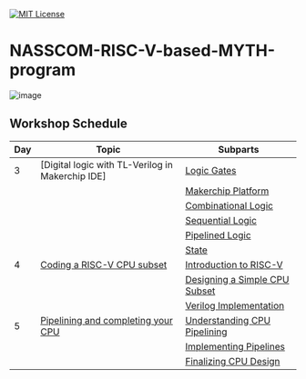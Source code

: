 [![MIT License](https://img.shields.io/badge/License-MIT-green.svg)](https://choosealicense.com/licenses/mit/)

# NASSCOM-RISC-V-based-MYTH-program


![image](https://github.com/user-attachments/assets/42b767e9-1c74-48ed-a57a-872861d16ed9)


## Workshop Schedule



| Day | Topic                                    | Subparts                              |
| --- | ---------------------------------------- | ------------------------------------- |
| 3   | [Digital logic with TL-Verilog in Makerchip IDE] | [Logic Gates](https://github.com/AnoushkaTripathi/NASSCOM-RISC-V-based-MYTH-program/blob/main/Logicgates.md)  |
|     |                                          | [Makerchip Platform](https://example.com/day3-part2)    |
|     |                                          | [Combinational Logic](https://example.com/day3-part3) |
|     |                                          | [Sequential Logic](https://example.com/day3-part4) |
|     |                                          | [Pipelined Logic](https://example.com/day3-part5) |
|     |                                          | [State](https://example.com/day3-part6) |
| 4   | [Coding a RISC-V CPU subset](https://example.com/day4)  | [Introduction to RISC-V](https://example.com/day4-part1)      |
|     |                                          | [Designing a Simple CPU Subset](https://example.com/day4-part2) |
|     |                                          | [Verilog Implementation](https://example.com/day4-part3)      |
| 5   | [Pipelining and completing your CPU](https://example.com/day5)  | [Understanding CPU Pipelining](https://example.com/day5-part1) |
|     |                                          | [Implementing Pipelines](https://example.com/day5-part2)      |
|     |                                          | [Finalizing CPU Design](https://example.com/day5-part3)       |

